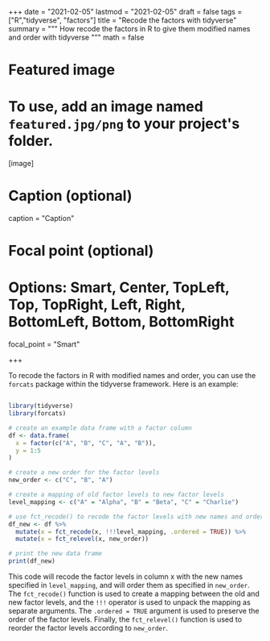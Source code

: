 +++
date = "2021-02-05"
lastmod = "2021-02-05"
draft = false
tags = ["R","tidyverse", "factors"]
title = "Recode the factors with tidyverse"
summary = """
How recode the factors in R to give them modified names and order with tidyverse
"""
math = false

# Featured image
# To use, add an image named `featured.jpg/png` to your project's folder. 
[image]
  # Caption (optional)
  caption = "Caption"
  
  # Focal point (optional)
  # Options: Smart, Center, TopLeft, Top, TopRight, Left, Right, BottomLeft, Bottom, BottomRight
  focal_point = "Smart"

+++

To recode the factors in R with modified names and order, you can use the `forcats` package within the tidyverse framework. Here is an example:

```r

library(tidyverse)
library(forcats)

# create an example data frame with a factor column
df <- data.frame(
  x = factor(c("A", "B", "C", "A", "B")),
  y = 1:5
)

# create a new order for the factor levels
new_order <- c("C", "B", "A")

# create a mapping of old factor levels to new factor levels
level_mapping <- c("A" = "Alpha", "B" = "Beta", "C" = "Charlie")

# use fct_recode() to recode the factor levels with new names and order
df_new <- df %>%
  mutate(x = fct_recode(x, !!!level_mapping, .ordered = TRUE)) %>%
  mutate(x = fct_relevel(x, new_order))

# print the new data frame
print(df_new)

```

This code will recode the factor levels in column x with the new names specified in `level_mapping`, and will order them as specified in `new_order`. The `fct_recode()` function is used to create a mapping between the old and new factor levels, and the `!!!` operator is used to unpack the mapping as separate arguments. The `.ordered = TRUE` argument is used to preserve the order of the factor levels. Finally, the `fct_relevel()` function is used to reorder the factor levels according to `new_order`.

